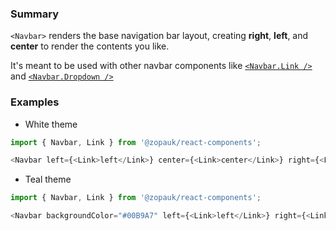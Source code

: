 ### Summary

`<Navbar>` renders the base navigation bar layout, creating **right**, **left**, and **center** to render the contents you like.

It's meant to be used with other navbar components like [`<Navbar.Link />`](#/Components/Organisms/Navbar/NavbarLink) and [`<Navbar.Dropdown />`](#/Components/Organisms/Navbar/NavbarDropdown)

### Examples

- White theme

```js { "props": { "style": { "transform": "translate3d(0, 0, 0)", "backgroundColor": "#00B9A7", "border": "2px solid #efefef" } } }
import { Navbar, Link } from '@zopauk/react-components';

<Navbar left={<Link>left</Link>} center={<Link>center</Link>} right={<Link>right</Link>} />;
```

- Teal theme

```js { "props": { "style": { "transform": "translate3d(0, 0, 0)", "backgroundColor": "#fff", "border": "2px solid #efefef" } } }
import { Navbar, Link } from '@zopauk/react-components';

<Navbar backgroundColor="#00B9A7" left={<Link>left</Link>} right={<Link>right</Link>} />;
```

